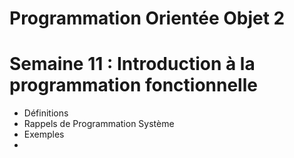 # Programmation Orientée Objet 2

# Semaine 11 : Introduction à la programmation fonctionnelle
- Définitions
- Rappels de Programmation Système
- Exemples
- 
